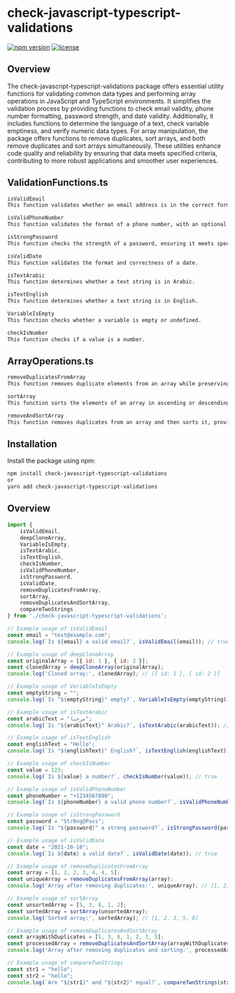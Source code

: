 # check-javascript-typescript-validations

[![npm version](https://badge.fury.io/js/check-javascript-typescript-validations.svg)](https://badge.fury.io/js/check-javascript-typescript-validations)
[![license](https://img.shields.io/npm/l/check-javascript-typescript-validations.svg)](https://www.npmjs.com/package/check-javascript-typescript-validations)

## Overview

The check-javascript-typescript-validations package offers essential utility functions for validating common data types and performing array operations in JavaScript and TypeScript environments. It simplifies the validation process by providing functions to check email validity, phone number formatting, password strength, and date validity. Additionally, it includes functions to determine the language of a text, check variable emptiness, and verify numeric data types. For array manipulation, the package offers functions to remove duplicates, sort arrays, and both remove duplicates and sort arrays simultaneously. These utilities enhance code quality and reliability by ensuring that data meets specified criteria, contributing to more robust applications and smoother user experiences.


## ValidationFunctions.ts
```bash
isValidEmail
This function validates whether an email address is in the correct format.

isValidPhoneNumber
This function validates the format of a phone number, with an optional parameter to specify the required length.

isStrongPassword
This function checks the strength of a password, ensuring it meets specific criteria for complexity.

isValidDate
This function validates the format and correctness of a date.

isTextArabic
This function determines whether a text string is in Arabic.

isTextEnglish
This function determines whether a text string is in English.

VariableIsEmpty
This function checks whether a variable is empty or undefined.

checkIsNumber
This function checks if a value is a number.
```

## ArrayOperations.ts
```bash
removeDuplicatesFromArray
This function removes duplicate elements from an array while preserving the original order.

sortArray
This function sorts the elements of an array in ascending or descending order.

removeAndSortArray
This function removes duplicates from an array and then sorts it, providing a streamlined approach to data manipulation.
```

## Installation

Install the package using npm:

```bash
npm install check-javascript-typescript-validations
or 
yarn add check-javascript-typescript-validations
```

## Overview


```javascript
import {
    isValidEmail,
    deepCloneArray,
    VariableIsEmpty,
    isTextArabic,
    isTextEnglish,
    checkIsNumber,
    isValidPhoneNumber,
    isStrongPassword,
    isValidDate,
    removeDuplicatesFromArray,
    sortArray,
    removeDuplicatesAndSortArray,
    compareTwoStrings
} from './check-javascript-typescript-validations';

// Example usage of isValidEmail
const email = "test@example.com";
console.log(`Is ${email} a valid email?`, isValidEmail(email)); // true

// Example usage of deepCloneArray
const originalArray = [{ id: 1 }, { id: 2 }];
const clonedArray = deepCloneArray(originalArray);
console.log('Cloned array:', clonedArray); // [{ id: 1 }, { id: 2 }]

// Example usage of VariableIsEmpty
const emptyString = "";
console.log(`Is "${emptyString}" empty?`, VariableIsEmpty(emptyString)); // true

// Example usage of isTextArabic
const arabicText = "مرحبا";
console.log(`Is "${arabicText}" Arabic?`, isTextArabic(arabicText)); // true

// Example usage of isTextEnglish
const englishText = "Hello";
console.log(`Is "${englishText}" English?`, isTextEnglish(englishText)); // true

// Example usage of checkIsNumber
const value = 123;
console.log(`Is ${value} a number?`, checkIsNumber(value)); // true

// Example usage of isValidPhoneNumber
const phoneNumber = "+1234567890";
console.log(`Is ${phoneNumber} a valid phone number?`, isValidPhoneNumber(phoneNumber)); // true

// Example usage of isStrongPassword
const password = "Str0ng@Pass";
console.log(`Is "${password}" a strong password?`, isStrongPassword(password)); // true

// Example usage of isValidDate
const date = "2021-10-10";
console.log(`Is ${date} a valid date?`, isValidDate(date)); // true

// Example usage of removeDuplicatesFromArray
const array = [1, 2, 2, 3, 4, 4, 5];
const uniqueArray = removeDuplicatesFromArray(array);
console.log('Array after removing duplicates:', uniqueArray); // [1, 2, 3, 4, 5]

// Example usage of sortArray
const unsortedArray = [5, 3, 8, 1, 2];
const sortedArray = sortArray(unsortedArray);
console.log('Sorted array:', sortedArray); // [1, 2, 3, 5, 8]

// Example usage of removeDuplicatesAndSortArray
const arrayWithDuplicates = [5, 3, 8, 1, 2, 3, 5];
const processedArray = removeDuplicatesAndSortArray(arrayWithDuplicates);
console.log('Array after removing duplicates and sorting:', processedArray); // [1, 2, 3, 5, 8]

// Example usage of compareTwoStrings
const str1 = "hello";
const str2 = "hello";
console.log(`Are "${str1}" and "${str2}" equal?`, compareTwoStrings(str1, str2)); // true
```
